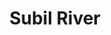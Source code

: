 ---
title: "Subil River"
title_bn: "সুবিল নদী"
description: "Coming from Dashtika Lake of Bogra Sadar Upazilla that patch up with Korotoya river at Shibbati."
---